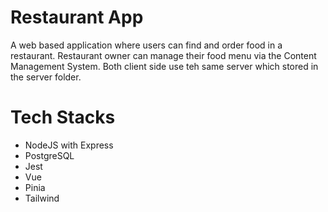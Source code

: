 # Restaurant App
A web based application where users can find and order food in a restaurant. Restaurant owner can manage their food menu via the Content Management System. Both client side use teh same server which stored in the server folder. 

# Tech Stacks 
- NodeJS with Express
- PostgreSQL
- Jest
- Vue
- Pinia
- Tailwind